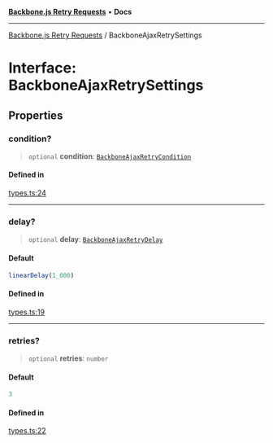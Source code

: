 [**Backbone.js Retry Requests**](../README.md) • **Docs**

***

[Backbone.js Retry Requests](../README.md) / BackboneAjaxRetrySettings

# Interface: BackboneAjaxRetrySettings

## Properties

### condition?

> `optional` **condition**: [`BackboneAjaxRetryCondition`](BackboneAjaxRetryCondition.md)

#### Defined in

[types.ts:24](https://github.com/maissimples/backbone-ajax-retry/blob/6970c8ef47b42cfea1d0cd17b82672cf9b3645ad/src/types.ts#L24)

***

### delay?

> `optional` **delay**: [`BackboneAjaxRetryDelay`](BackboneAjaxRetryDelay.md)

#### Default

```ts
linearDelay(1_000)
```

#### Defined in

[types.ts:19](https://github.com/maissimples/backbone-ajax-retry/blob/6970c8ef47b42cfea1d0cd17b82672cf9b3645ad/src/types.ts#L19)

***

### retries?

> `optional` **retries**: `number`

#### Default

```ts
3
```

#### Defined in

[types.ts:22](https://github.com/maissimples/backbone-ajax-retry/blob/6970c8ef47b42cfea1d0cd17b82672cf9b3645ad/src/types.ts#L22)
